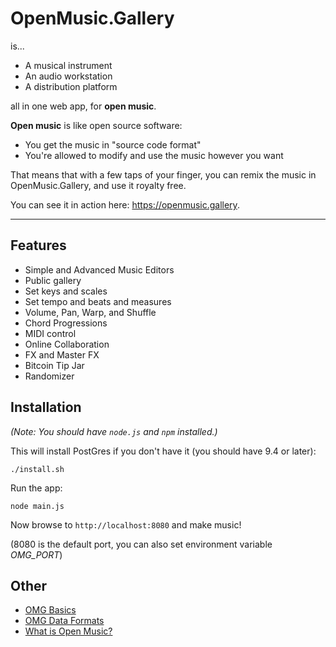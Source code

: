 # OpenMusic.Gallery

is...

* A musical instrument
* An audio workstation
* A distribution platform

all in one web app, for **open music**.

**Open music** is like open source software:

* You get the music in "source code format"
* You're allowed to modify and use the music however you want 

That means that with a few taps of your finger, you can remix the music in OpenMusic.Gallery, and use it royalty free.

You can see it in action here: https://openmusic.gallery.

----

## Features

* Simple and Advanced Music Editors
* Public gallery
* Set keys and scales
* Set tempo and beats and measures
* Volume, Pan, Warp, and Shuffle
* Chord Progressions
* MIDI control
* Online Collaboration
* FX and Master FX
* Bitcoin Tip Jar
* Randomizer

## Installation

*(Note: You should have `node.js` and `npm` installed.)*

This will install PostGres if you don't have it (you should have 9.4 or later):

    ./install.sh

Run the app:

    node main.js

Now browse to `http://localhost:8080` and make music!

(8080 is the default port, you can also set environment variable *OMG_PORT*) 

## Other

* [OMG Basics](https://openmusic.gallery/docs/omg_basics.htm)
* [OMG Data Formats](https://openmusic.gallery/docs/omg_formats.htm)
* [What is Open Music?](https://openmusic.gallery/docs/what_is_open_music.htm)
